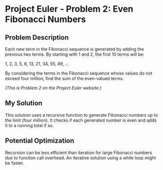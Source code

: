 # Project Euler - Problem 2: Even Fibonacci Numbers

## Problem Description

Each new term in the Fibonacci sequence is generated by adding the previous two terms. By starting with 1 and 2, the first 10 terms will be:

1, 2, 3, 5, 8, 13, 21, 34, 55, 89, ...

By considering the terms in the Fibonacci sequence whose values do not exceed four million, find the sum of the even-valued terms.

*(This is Problem 2 on the Project Euler website.)*

## My Solution

This solution uses a recursive function to generate Fibonacci numbers up to the limit (four million). It checks if each generated number is even and adds it to a running total if so.

## Potential Optimization

Recursion can be less efficient than iteration for large Fibonacci numbers due to function call overhead. An iterative solution using a while loop might be faster.